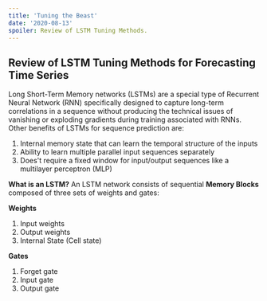 ```yaml
---
title: 'Tuning the Beast'
date: '2020-08-13'
spoiler: Review of LSTM Tuning Methods.
---
```


<!-- ![Tuning the Beast](St-George_3.jpg) -->

## Review of LSTM Tuning Methods for Forecasting Time Series

Long Short-Term Memory networks (LSTMs) are a special type of Recurrent Neural Network (RNN) specifically designed to capture long-term
correlations in a sequence without producing the technical issues of vanishing or exploding gradients during
training associated with RNNs. Other benefits of LSTMs for sequence prediction are:

1.  Internal memory state that can learn the temporal structure of the inputs
2.  Ability to learn multiple parallel input sequences separately
3.  Does't require a fixed window for input/output sequences like a multilayer perceptron (MLP)

**What is an LSTM?** An LSTM network consists of sequential **Memory Blocks** composed of three sets of weights and gates:

**Weights**

1. Input weights
2. Output weights
3. Internal State (Cell state)

**Gates**

1. Forget gate
2. Input gate
3. Output gate

